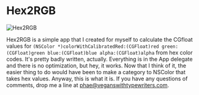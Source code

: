 Hex2RGB
=======

![Hex2RGB](http://f.cl.ly/items/3c1I0t2T0r330u0a2j0G/Hex2RGB.png)

Hex2RGB is a simple app that I created for myself to calculate the CGfloat values for `(NSColor *)colorWithCalibratedRed:(CGFloat)red green:(CGFloat)green blue:(CGFloat)blue alpha:(CGFloat)alpha` from hex color codes. It's pretty badly written, actually. Everything is in the App delegate and there is no optimization, but hey, it works. Now that I think of it, the easier thing to do would have been to make a category to NSColor that takes hex values. Anyway, this is what it is. If you have any questions of comments, drop me a line at <phae@veganswithtypewriters.com>.




